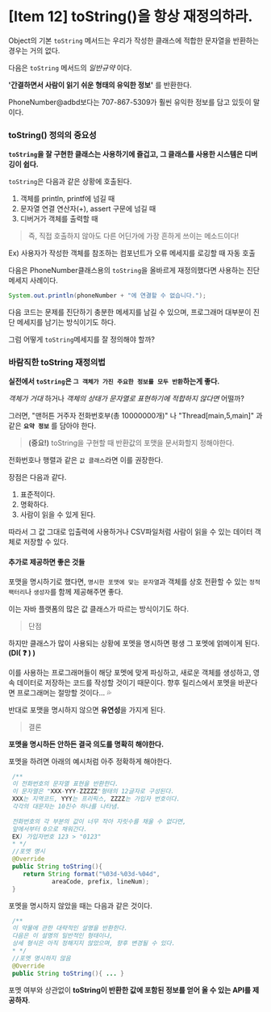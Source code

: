 # [Item 12] toString()을 항상 재정의하라.

Object의 기본 `toString` 메서드는 우리가 작성한 클래스에 적합한 문자열을 반환하는 경우는 거의 없다.

다음은 `toString` 메서드의 _일반규약_ 이다.

**'간결하면서 사람이 읽기 쉬운 형태의 유익한 정보'** 를 반환한다.

PhoneNumber@adbd보다는 707-867-5309가 훨씬 유익한 정보를 담고 있듯이 말이다.

### toString() 정의의 중요성

**`toString`을 잘 구현한 클래스는 사용하기에 즐겁고, 그 클래스를 사용한 시스템은 디버깅이 쉽다.**

`toString`은 다음과 같은 상황에 호출된다.

1. 객체를 println, printf에 넘길 때
2. 문자열 연결 연산자(+), assert 구문에 넘길 때
3. 디버거가 객체를 출력할 때

> 즉, 직접 호출하지 않아도 다른 어딘가에 가장 흔하게 쓰이는 메소드이다!

Ex) 사용자가 작성한 객체를 참조하는 컴포넌트가 오류 메세지를 로깅할 때 자동 호출

다음은 PhoneNumber클래스용의 `toString`을 올바르게 재정의했다면 사용하는 진단 메세지 사례이다.

```java
System.out.println(phoneNumber + "에 연결할 수 없습니다.");
```

다음 코드는 문제를 진단하기 충분한 메세지를 남길 수 있으며, 프로그래머 대부분이 진단 메세지를 남기는 방식이기도 하다.

그럼 어떻게 `toString`메세지를 잘 정의해야 할까?

### 바람직한 toString 재정의법

**실전에서 `toString`은 `그 객체가 가진 주요한 정보를 모두 반환`하는게 좋다.**

*객체가 거대* 하거나 *객체의 상태가 문자열로 표현하기에 적합하지 않다면* 어떨까?

그러면, "맨허튼 거주자 전화번호부(총 10000000개)" 나 "Thread[main,5,main]" 과 같은 **`요약 정보`** 를 담아야 한다.

> **(중요!)** toString을 구현할 때 반환값의 포맷을 문서화할지 정해야한다.
 
전화번호나 행렬과 같은 `값 클래스`라면 이를 권장한다.

장점은 다음과 같다.

1. 표준적이다.
2. 명확하다.
3. 사람이 읽을 수 있게 된다.

따라서 그 값 그대로 입출력에 사용하거나 CSV파일처럼 사람이 읽을 수 있는 데이터 객체로 저장할 수 있다.

#### 추가로 제공하면 좋은 것들

포맷을 명시하기로 했다면, `명시한 포맷에 맞는 문자열`과 객체를 상호 전환할 수 있는 `정적 팩터리`나 `생성자`를 함께 제공해주면 좋다.

이는 자바 플랫폼의 많은 값 클래스가 따르는 방식이기도 하다.

> 단점

하지만 클래스가 많이 사용되는 상황에 포멧을 명시하면 평생 그 포멧에 얽메이게 된다. **(DI( ❓ ) )**

이를 사용하는 프로그래머들이 해당 포멧에 맞게 파싱하고, 새로운 객체를 생성하고, 영속 데이터로 저장하는 코드를 작성할 것이기 때문이다.
향후 릴리스에서 포멧을 바꾼다면 프로그래머는 절망할 것이다... 💦

반대로 포맷을 명시하지 않으면 **유연성**을 가지게 된다.

> 결론

**포멧을 명시하든 안하든 결국 의도를 명확히 해야한다.**

포멧을 하려면 아래의 예시처럼 아주 정확하게 해야한다.



```java
 /**
 이 전화번호의 문자열 표현을 반환한다. 
 이 문자열은 "XXX-YYY-ZZZZZ"형태의 12글자로 구성된다. 
 XXX는 지역코드, YYY는 프리픽스, ZZZZ는 가입자 번호이다. 
 각각의 대문자는 10진수 하나를 나타냄.
 
 전화번호의 각 부분의 값이 너무 작아 자릿수를 채울 수 없다면,
 앞에서부터 0으로 채워간다. 
 EX) 가입자번호 123 > "0123"
 * */
 //포멧 명시
 @Override
 public String toString(){
 	return String format("%03d-%03d-%04d",
    		areaCode, prefix, lineNum);
 }
```

포멧을 명시하지 않았을 때는 다음과 같은 것이다.

```java
 /**
 이 약물에 관한 대략적인 설명을 반환한다. 
 다음은 이 설명의 일반적인 형태이나, 
 상세 형식은 아직 정해지지 않았으며, 향후 변경될 수 있다.
 * */
 //포멧 명시하지 않음
 @Override
 public String toString(){ ... }
```

포멧 여부와 상관없이 **toString이 반환한 값에 포함된 정보를 얻어 올 수 있는 API를 제공하자**.